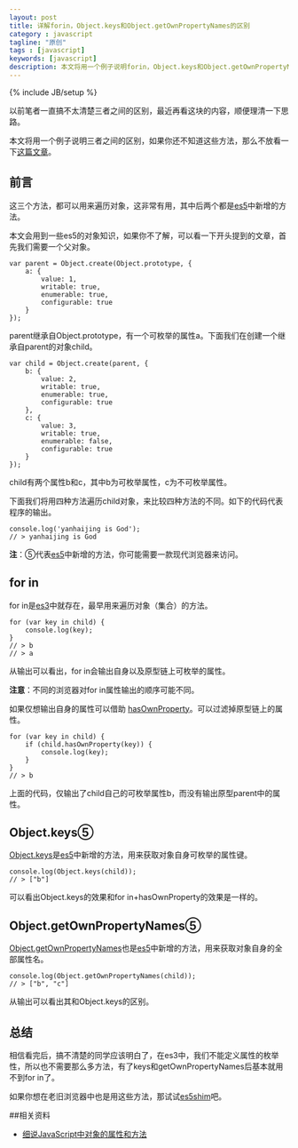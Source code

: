 ```yaml
---
layout: post
title: 详解forin，Object.keys和Object.getOwnPropertyNames的区别
category : javascript
tagline: "原创"
tags : [javascript]
keywords: [javascript]
description: 本文将用一个例子说明forin，Object.keys和Object.getOwnPropertyNames三者之间的区别。
---
```

{% include JB/setup %}

以前笔者一直搞不太清楚三者之间的区别，最近再看这块的内容，顺便理清一下思路。

本文将用一个例子说明三者之间的区别，如果你还不知道这些方法，那么不放看一下[这篇文章][2]。

## 前言
这三个方法，都可以用来遍历对象，这非常有用，其中后两个都是[es5][1]中新增的方法。

本文会用到一些es5的对象知识，如果你不了解，可以看一下开头提到的文章，首先我们需要一个父对象。

	var parent = Object.create(Object.prototype, {
        a: {
            value: 1,
            writable: true,
            enumerable: true,
            configurable: true            
        }
    });

parent继承自Object.prototype，有一个可枚举的属性a。下面我们在创建一个继承自parent的对象child。

	var child = Object.create(parent, {
        b: {
            value: 2,
            writable: true,
            enumerable: true,
            configurable: true
        },
        c: {
            value: 3,
            writable: true,
            enumerable: false,
            configurable: true
        }
    });

child有两个属性b和c，其中b为可枚举属性，c为不可枚举属性。

下面我们将用四种方法遍历child对象，来比较四种方法的不同。如下的代码代表程序的输出。

	console.log('yanhaijing is God');
	// > yanhaijing is God

**注**：⑤代表[es5][1]中新增的方法，你可能需要一款现代浏览器来访问。

## for in
for in是[es3][1]中就存在，最早用来遍历对象（集合）的方法。

	for (var key in child) {
        console.log(key);
    }
	// > b
	// > a

从输出可以看出，for in会输出自身以及原型链上可枚举的属性。

**注意**：不同的浏览器对for in属性输出的顺序可能不同。

如果仅想输出自身的属性可以借助 [hasOwnProperty][2]。可以过滤掉原型链上的属性。

	for (var key in child) {
        if (child.hasOwnProperty(key)) {
            console.log(key);
        }
    }
	// > b

上面的代码，仅输出了child自己的可枚举属性b，而没有输出原型parent中的属性。

## Object.keys⑤
[Object.keys][2]是[es5][1]中新增的方法，用来获取对象自身可枚举的属性键。

	console.log(Object.keys(child));
	// > ["b"]

可以看出Object.keys的效果和for in+hasOwnProperty的效果是一样的。

## Object.getOwnPropertyNames⑤
[Object.getOwnPropertyNames][2]也是[es5][1]中新增的方法，用来获取对象自身的全部属性名。
	
	console.log(Object.getOwnPropertyNames(child));
	// > ["b", "c"]

从输出可以看出其和Object.keys的区别。

## 总结
相信看完后，搞不清楚的同学应该明白了，在es3中，我们不能定义属性的枚举性，所以也不需要那么多方法，有了keys和getOwnPropertyNames后基本就用不到for in了。

如果你想在老旧浏览器中也是用这些方法，那试试[es5shim](https://github.com/es-shims/es5-shim)吧。

##相关资料
- [细说JavaScript中对象的属性和方法][2]


[1]: http://yanhaijing.com/es5/ "es5"
[2]: http://yanhaijing.com/javascript/2015/05/08/member-of-object/ "细说JavaScript中对象的属性和方法"


